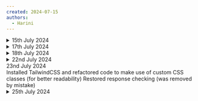 ```yaml
---
created: 2024-07-15
authors:
  - Harini
---
```

<details>
<summary> 15th July 2024 </summary>
Working on Login Page
Created layouts/ and pages/ directories; adding in a template for the login screen without functionality
</details>
<details>
<summary> 17th July 2024 </summary>
Added in a dummy route for auth/login (server-side)
Implemented the login function, which sends a POST request when the login button is pressed
</details>
<details>
<summary> 18th July 2024 </summary>
Added simple input validation to check that email and password follow the correct structure
</details>
<details>
<summary> 22nd July 2024 </summary>
Made some requested changes from the pull request
</details>
<summary> 23nd July 2024 </summary>
Installed TailwindCSS and refactored code to make use of custom CSS classes (for better readability)
Restored response checking (was removed by mistake)
</details>
<details>
<summary> 25th July 2024 </summary>
Was facing Windows related issues so migrated over to use WSL
Inlined TailwindCSS instead of defining the classes in an external CSS file
Updated proxyUrl in base-layer to be an environment variable
Updated README for admin app; to include commands used for local development
</details>